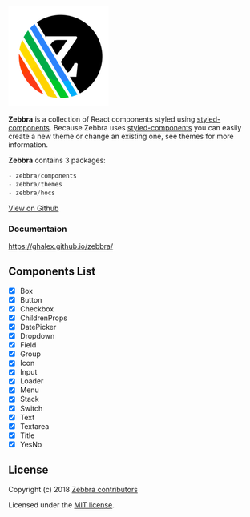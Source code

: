 ![Logo](https://raw.githubusercontent.com/ghalex/zebbra/master/logo.png)

**Zebbra** is a collection of React components styled using [styled-components](https://styled-components.com). Because Zebbra uses [styled-components](https://styled-components.com) you can easily create a new theme or change an existing one, see themes for more information.


**Zebbra** contains 3 packages:

```js static
- zebbra/components
- zebbra/themes
- zebbra/hocs
```

[View on Github](https://github.com/ghalex/zebbra)

### Documentaion

https://ghalex.github.io/zebbra/

## Components List

- [x] Box
- [x] Button
- [x] Checkbox
- [x] ChildrenProps
- [x] DatePicker
- [x] Dropdown
- [x] Field
- [x] Group
- [x] Icon
- [x] Input
- [x] Loader
- [x] Menu
- [x] Stack
- [x] Switch
- [x] Text
- [x] Textarea
- [x] Title
- [x] YesNo

## License

Copyright (c) 2018 [Zebbra contributors](https://github.com/ghalex/zebbra/graphs/contributors)

Licensed under the [MIT license](https://github.com/ghalex/zebbra/blob/HEAD/LICENSE).
